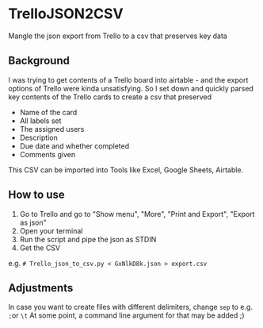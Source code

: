# TrelloJSON2CSV
Mangle the json export from Trello to a csv that preserves key data

## Background
I was trying to get contents of a Trello board into airtable - and the export options of Trello were kinda unsatisfying.
So I set down and quickly parsed key contents of the Trello cards to create a csv that preserved
- Name of the card
- All labels set
- The assigned users
- Description
- Due date and whether completed
- Comments given

This CSV can be imported into Tools like Excel, Google Sheets, Airtable.

## How to use
1. Go to Trello and go to "Show menu", "More", "Print and Export", "Export as json"
2. Open your terminal
3. Run the script and pipe the json as STDIN
4. Get the CSV

e.g.
`# Trello_json_to_csv.py < GxNlkD8k.json > export.csv`

## Adjustments
In case you want to create files with different delimiters, change `sep` to e.g. `;`or `\t`
At some point, a command line argument for that may be added ;)